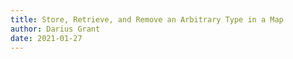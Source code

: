 ```yaml
---
title: Store, Retrieve, and Remove an Arbitrary Type in a Map
author: Darius Grant
date: 2021-01-27
---
```

